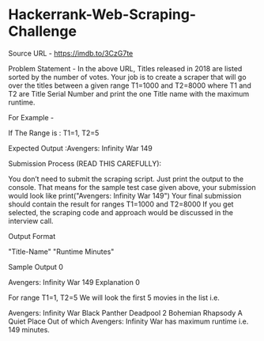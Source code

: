 # Hackerrank-Web-Scraping-Challenge

Source URL - https://imdb.to/3CzG7te

Problem Statement - In the above URL, Titles released in 2018 are listed sorted by the number of votes. Your job is to create a scraper that will go over the titles between a given range T1=1000 and T2=8000 where T1 and T2 are Title Serial Number and print the one Title name with the maximum runtime.

For Example -

If The Range is : T1=1, T2=5

Expected Output :Avengers: Infinity War 149

Submission Process (READ THIS CAREFULLY):

You don’t need to submit the scraping script. Just print the output to the console. That means for the sample test case given above, your submission would look like
print("Avengers: Infinity War 149")
Your final submission should contain the result for ranges T1=1000 and T2=8000
If you get selected, the scraping code and approach would be discussed in the interview call.

Output Format

"Title-Name" "Runtime Minutes"

Sample Output 0

Avengers: Infinity War 149
Explanation 0

For range T1=1, T2=5 We will look the first 5 movies in the list i.e.

Avengers: Infinity War
Black Panther
Deadpool 2
Bohemian Rhapsody
A Quiet Place
Out of which Avengers: Infinity War has maximum runtime i.e. 149 minutes.
